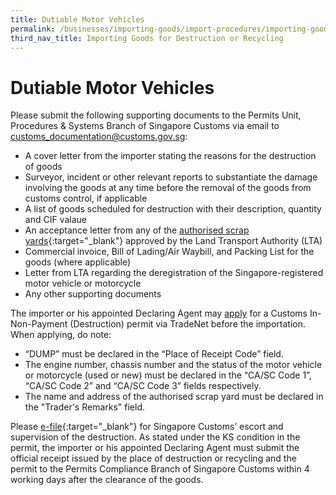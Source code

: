 ```yaml
---
title: Dutiable Motor Vehicles
permalink: /businesses/importing-goods/import-procedures/importing-goods-for-destruction-or-recycling/dutiable-motor-vehicles
third_nav_title: Importing Goods for Destruction or Recycling 
---
```


# Dutiable Motor Vehicles

Please submit the following supporting documents to the Permits Unit, Procedures & Systems Branch of Singapore Customs via email to customs_documentation@customs.gov.sg:

-   A cover letter from the importer stating the reasons for the destruction of goods
-   Surveyor, incident or other relevant reports to substantiate the damage involving the goods at any time before the removal of the goods from customs control, if applicable
-   A list of goods scheduled for destruction with their description, quantity and CIF valaue
-   An acceptance letter from any of the [authorised scrap yards](https://www.onemotoring.com.sg/content/onemotoring/home/selling-deregistering/deregister-a-vehicle.html#Scrapyards){:target="_blank"} approved by the Land Transport Authority (LTA)
-   Commercial invoice, Bill of Lading/Air Waybill, and Packing List for the goods (where applicable)
-   Letter from LTA regarding the deregistration of the Singapore-registered motor vehicle or motorcycle
-   Any other supporting documents

The importer or his appointed Declaring Agent may  [apply](/businesses/importing-goods/import-procedures/)  for a Customs In-Non-Payment (Destruction) permit via TradeNet before the importation. When applying, do note:

-   “DUMP” must be declared in the “Place of Receipt Code” field.
-   The engine number, chassis number and the status of the motor vehicle or motorcycle (used or new) must be declared in the “CA/SC Code 1”, “CA/SC Code 2” and “CA/SC Code 3” fields respectively.
-   The name and address of the authorised scrap yard must be declared in the "Trader's Remarks" field.

Please  [e-file](http://eservices.customs.gov.sg/scripts/customs/supervision/supermenu.asp){:target="_blank"} for Singapore Customs’ escort and supervision of the destruction. As stated under the KS condition in the permit, the importer or his appointed Declaring Agent must submit the official receipt issued by the place of destruction or recycling and the permit to the Permits Compliance Branch of Singapore Customs within 4 working days after the clearance of the goods.
